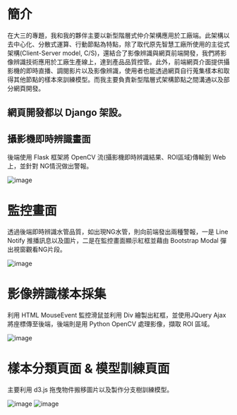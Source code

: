 # 簡介
在大三的專題，我和我的夥伴主要以新型階層式仲介架構應用於工廠端。此架構以去中心化、分散式運算、行動節點為特點，除了取代原先智慧工廠所使用的主從式架構(Client-Server model, C/S)，還結合了影像辨識與網頁前端開發，我們將影像辨識技術應用於工廠生產線上，達到產品品質控管。此外，前端網頁介面提供攝影機的即時直播、調閱影片以及影像辨識，使用者也能透過網頁自行蒐集樣本和取得其他節點的樣本來訓練模型。而我主要負責新型階層式架構節點之間溝通以及部分網頁開發。

## 網頁開發都以 Django 架設。

## 攝影機即時辨識畫面
後端使用 Flask 框架將 OpenCV 流(攝影機即時辨識結果、ROI區域)傳輸到 Web 上，並針對 NG情況做出警報。 

![image](https://user-images.githubusercontent.com/68286984/118290053-95a64600-b508-11eb-94f9-9ed5bd340dab.png)

# 監控畫面 
透過後端即時辨識水管品質，如出現NG水管，則向前端發出兩種警報，一是 Line Notify 推播訊息以及圖片，二是在監控畫面顯示紅框並藉由 Bootstrap Modal 彈出視窗觀看NG片段。

![image](https://user-images.githubusercontent.com/68286984/118290709-51677580-b509-11eb-82a9-8dac75165c22.png)

# 影像辨識樣本採集
利用 HTML MouseEvent 監控滑鼠並利用 Div 繪製出紅框，並使用JQuery Ajax 將座標傳至後端，後端則是用 Python OpenCV 處理影像，擷取 ROI 區域。

![image](https://user-images.githubusercontent.com/68286984/118290781-6512dc00-b509-11eb-81fa-a662d696474e.png)

# 樣本分類頁面 & 模型訓練頁面
主要利用 d3.js 拖曳物件搬移圖片以及製作分支樹訓練模型。

![image](https://user-images.githubusercontent.com/68286984/118290857-7a880600-b509-11eb-8379-6fa5903d9bb0.png)
![image](https://user-images.githubusercontent.com/68286984/118290868-7d82f680-b509-11eb-948b-f230e462f6ed.png)









